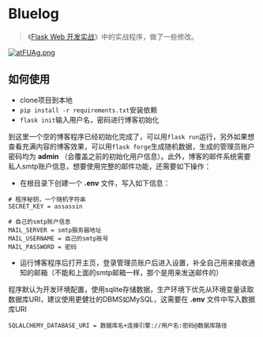 # Bluelog

> 《[Flask Web 开发实战](http://helloflask.com/book)》中的实战程序，做了一些修改。

[![atFUAg.png](https://s1.ax1x.com/2020/08/02/atFUAg.png)](https://imgchr.com/i/atFUAg)

## 如何使用

- clone项目到本地
- `pip install -r requirements.txt`安装依赖
- `flask init`输入用户名，密码进行博客初始化

到这里一个空的博客程序已经初始化完成了，可以用`flask run`运行，另外如果想查看充满内容的博客效果，可以用`flask forge`生成随机数据，生成的管理员账户密码均为 **admin** （会覆盖之前的初始化用户信息）。此外，博客的邮件系统需要私人smtp账户信息，想要使用完整的邮件功能，还需要如下操作：

- 在根目录下创建一个 **.env** 文件，写入如下信息：
```
# 程序秘钥，一个随机字符串
SECRET_KEY = assassin

# 自己的smtp账户信息
MAIL_SERVER = smtp服务器地址
MAIL_USERNAME = 自己的smtp账号
MAIL_PASSWORD = 密码
```
- 运行博客程序后打开主页，登录管理员账户后进入设置，补全自己用来接收通知的邮箱（不能和上面的smtp邮箱一样，那个是用来发送邮件的）

程序默认为开发环境配置，使用sqlite存储数据，生产环境下优先从环境变量读取数据库URI，建议使用更健壮的DBMS如MySQL，这需要在 **.env** 文件中写入数据库URI
```
SQLALCHEMY_DATABASE_URI = 数据库名+连接引擎://用户名:密码@数据库路径
```
